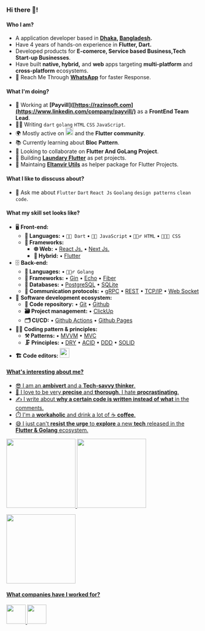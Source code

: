 ### Hi there 👋!

<!--
**github.com/eltanvir/eltanvir** is a ✨ _special_ ✨ repository because its `README.md` (this file) appears on your GitHub profile.
-->

#### Who I am?

- A application developer based in **[Dhaka](https://en.wikipedia.org/wiki/Dhaka), [Bangladesh](https://en.wikipedia.org/wiki/Bangladesh).**
- Have 4 years of hands-on experience in **Flutter, Dart.**
- Developed products for **E-comerce, Service based Business,Tech Start-up Businesses**.
- Have built **native, hybrid,** and **web** apps targeting **multi-platform** and **cross-platform** ecosystems.
- 📱 Reach Me Through **[WhatsApp](https://wa.me/message/Y762POICMF4SB1)** for faster Response.

#### What I'm doing?

- 🏢 Working at **[Payvill]([https://razinsoft.com](https://www.linkedin.com/company/payvill/)** as a **FrontEnd Team Lead**.
- 👨‍💻 Writing `dart` `golang` `HTML` `CSS` `JavaScript`.
- 🌍 Mostly active on <a href="https://www.linkedin.com/in/tanvirat0/"><img src="https://cdn-icons-png.flaticon.com/512/174/174857.png" height=20></a> and the **Flutter community**.
- 📚 Currently learning about **Bloc Pattern**.
- 👯 Looking to collaborate on **Flutter And GoLang Project**.
- 🥰 Building **[Laundary Flutter](https://github.com/ElTanvir/laundary_flutter)** as pet projects.
- 🤟 Maintaing **[Eltanvir Utils](https://github.com/ElTanvir/eltanvir_util)** as helper package for Flutter Projects.

#### What I like to disscuss about?

- 💬 Ask me about `Flutter` `Dart` `React Js` `Goolang` `design patterns` `clean code`.

#### What my skill set looks like?

- 🖥 **Front-end:**
  - **📜 Languages:** • `🧙🏻 Dart` • `👨‍🔧 JavaScript` • `🧚🏻‍♂️ HTML` • `👨🏻‍🎨 CSS`
  - **🔬 Frameworks:**
    - **🌐 Web:** • [React Js.](https://reactjs.org/) • [Next Js.](https://nextjs.org/)
    - **📱 Hybrid:** • [Flutter](https://flutter.dev/)
- 🗄️ **Back-end:**
  - **📜 Languages:** • `🧙🏻‍♂️ Golang`
  - **🔭 Frameworks:** • [Gin](https://github.com/gin-gonic/gin) • [Echo](https://echo.labstack.com/) • [Fiber](https://docs.gofiber.io/)
  - **💾 Databases:** • [PostgreSQL](https://www.postgresql.org/about/) • [SQLite](https://www.sqlite.org/index.html)
  - **🔌 Communication protocols:** • [gRPC](https://grpc.io/about/) • [REST](https://docs.microsoft.com/en-us/azure/architecture/best-practices/api-design) • [TCP/IP](https://www.techtarget.com/searchnetworking/definition/TCP-IP) • [Web Socket](https://developer.mozilla.org/en-US/docs/Web/API/WebSockets_API)
- 🎡 **Software development ecosystem:**
  - **📁 Code repository:** • [Git](https://git-scm.com/) • [Github](https://bitbucket.org/product)
  - **🗃 Project management:** • [ClickUp](https://clickup.com/)
  - **🗂 CI/CD:** • [Github Actions](https://github.com/features/actions) • [Github Pages](https://pages.github.com/)
- 🧙‍♂️ **Coding pattern & principles:**
  - **⚒ Patterns:** • [MVVM](https://en.wikipedia.org/wiki/Model%E2%80%93view%E2%80%93viewmodel) • [MVC](https://en.wikipedia.org/wiki/Model%E2%80%93view%E2%80%93controller)
  - **🗜 Principles:** • [DRY](https://en.wikipedia.org/wiki/Don%27t_repeat_yourself#:~:text=%22Don%27t%20repeat%20yourself%22,data%20normalization%20to%20avoid%20redundancy.) • [ACID](https://en.wikipedia.org/wiki/ACID) • [DDD](https://en.wikipedia.org/wiki/Domain-driven_design) • [SOLID](https://www.digitalocean.com/community/conceptual_articles/s-o-l-i-d-the-first-five-principles-of-object-oriented-design)
- **🏗️ Code editors:**
  <a href="https://code.visualstudio.com/"><img src="https://seeklogo.com/images/V/visual-studio-code-logo-449D71944F-seeklogo.com.png" height=25>

#### What's interesting about me?

- 😎 I am an **ambivert** and a **Tech-savvy thinker**.
- 🧐 I love to be very **precise** and **thorough**. I hate **procrastinating**.
- ✍️ I write about **why a certain code is written instead of what** in the comments.
- ⏱️ I'm a **workaholic** and drink a lot of ☕ **coffee**.
- 😅 I just can't **resist the urge** to **explore** a new **tech** released in the **Flutter & Golang** ecosystem.

<!--Github Stats-->
<p float="left">
<img height="180em" src="https://github-readme-stats.vercel.app/api?username=eltanvir&count_private=true&show_icons=true&theme=synthwave" />
  
<img height="180em" src="https://github-readme-stats.vercel.app/api/top-langs/?username=eltanvir&count_private=true&show_icons=true&theme=synthwave"/>
</p>
  
<img height="180em" src="http://github-readme-streak-stats.herokuapp.com?user=eltanvir&theme=synthwave&border_radius=10"/>

#### What companies have I worked for?

<p left="center">
  <a href="https://neways3.com/">
    <img src="https://neways3.com/wp-content/uploads/2019/05/Neways-Logo.png" height=50>
    </a> 
  <a href="https://razinsoft.com/">
    <img src="http://razinsoft.com/assets/img/home-4/white-text-logo.png" height=50>
  </a>

</p>
